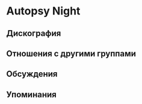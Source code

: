 # Аutopsy Night



## Дискография


## Отношения с другими группами


## Обсуждения


## Упоминания

